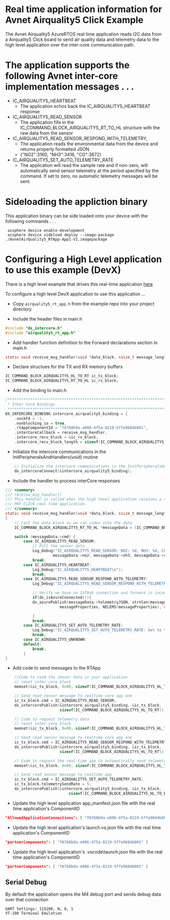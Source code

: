# Real time application information for Avnet Airquality5 Click Example

The Avnet Airquality5 AzureRTOS real time application reads I2C data from a Airquality5 Click board to send air quality data and telemetry data to the high level application over the inter-core communication path.
 
# The application supports the following Avnet inter-core implementation messages . . .

* IC_AIRQUALITY5_HEARTBEAT 
  * The application echos back the IC_AIRQUALITY5_HEARTBEAT response
* IC_AIRQUALITY5_READ_SENSOR
  * The application fills in the IC_COMMAND_BLOCK_AIRQUALITY5_RT_TO_HL structure with the raw data from the sensor
* IC_AIRQUALITY5_READ_SENSOR_RESPOND_WITH_TELEMETRY, 
  * The application reads the environmental data from the device and returns properly formatted JSON
  * {"NO2":3160, "NH3":3416, "CO":3672}
* IC_AIRQUALITY5_SET_AUTO_TELEMETRY_RATE
  * The application will read the sample rate and if non-zero, will automatically send sensor telemetry at the period specified by the command.  If set to zero, no automatic telemetry messages will be sent. 

# Sideloading the appliction binary

This application binary can be side loaded onto your device with the following commands . . .

     azsphere device enable-development
     azsphere device sideload deploy --image-package ./AvnetAirQuality5_RTApp-App1-V1.imagepackage

# Configuring a High Level application to use this example (DevX)
There is a high level example that drives this real-time application [here](https://github.com/Avnet/AzureSphereDevX.Examples)

To configure a high level DevX application to use this application ...

* Copy ```airquality5_rt_app.h``` from the example repo into your project directory

* Include the header files in main.h

```c
#include "dx_intercore.h"
#include "airquality5_rt_app.h"
```

* Add handler function definition to the Forward declarations section in main.h
```c
static void receive_msg_handler(void *data_block, ssize_t message_length);
```

* Declare structues for the TX and RX memory buffers
```c
IC_COMMAND_BLOCK_AIRQUALITY5_HL_TO_RT ic_tx_block;
IC_COMMAND_BLOCK_AIRQUALITY5_RT_TO_HL ic_rx_block;
```

* Add the binding to main.h
```c
/****************************************************************************************
 * Inter Core Bindings
 *****************************************************************************************/
DX_INTERCORE_BINDING intercore_airquality5_binding = {
    .sockFd = -1,
    .nonblocking_io = true,
    .rtAppComponentId = "f6768b9a-e086-4f5a-8219-5ffe9684b001",
    .interCoreCallback = receive_msg_handler,
    .intercore_recv_block = &ic_rx_block,
    .intercore_recv_block_length = sizeof(IC_COMMAND_BLOCK_AIRQUALITY5_RT_TO_HL)};
```

* Initialize the intercore communications in the InitPeripheralsAndHandlers(void) routine
```c
    // Initialize the intercore communications in the InitPeripheralsAndHandlers(void) routine
    dx_intercoreConnect(&intercore_airquality5_binding);
```
* Include the handler to process interCore responses
```c
/// <summary>
/// receive_msg_handler()
/// This handler is called when the high level application receives a raw data read response from the 
/// PHT CLICK real time application.
/// </summary>
static void receive_msg_handler(void *data_block, ssize_t message_length)
{
    // Cast the data block so we can index into the data
    IC_COMMAND_BLOCK_AIRQUALITY5_RT_TO_HL *messageData = (IC_COMMAND_BLOCK_AIRQUALITY5_RT_TO_HL*) data_block;

    switch (messageData->cmd) {
        case IC_AIRQUALITY5_READ_SENSOR:
            // Pull the sensor data 
            Log_Debug("IC_AIRQUALITY5_READ_SENSOR: NO2: %d, NH3: %d, CO: %d\n", 
                     messageData->no2, messageData->nh3, messageData->co, messageData->co);
            break;
        case IC_AIRQUALITY5_HEARTBEAT:
            Log_Debug("IC_AIRQUALITY5_HEARTBEAT\n");
            break;
        case IC_AIRQUALITY5_READ_SENSOR_RESPOND_WITH_TELEMETRY:
            Log_Debug("IC_AIRQUALITY5_READ_SENSOR_RESPOND_WITH_TELEMETRY: %s\n", messageData->telemetryJSON);

            // Verify we have an IoTHub connection and forward in incomming JSON telemetry data
            if(dx_isAzureConnected()){
            dx_azurePublish(messageData->telemetryJSON, strnlen(messageData->telemetryJSON, JSON_STRING_MAX_SIZE), 
                        messageProperties, NELEMS(messageProperties), &contentProperties);

            }
            break;
        case IC_AIRQUALITY5_SET_AUTO_TELEMETRY_RATE:
            Log_Debug("IC_AIRQUALITY5_SET_AUTO_TELEMETRY_RATE: Set to %d seconds\n", messageData->telemtrySendRate);
            break;
        case IC_AIRQUALITY5_UNKNOWN:
        default:
            break;
        }
}
```
* Add code to send messages to the RTApp
```c
    //Code to read the sensor data in your application
    // reset inter-core block
    memset(&ic_tx_block, 0x00, sizeof(IC_COMMAND_BLOCK_AIRQUALITY5_HL_TO_RT));

    // Send read sensor message to realtime core app one
    ic_tx_block.cmd = IC_AIRQUALITY5_READ_SENSOR;
    dx_intercorePublish(&intercore_airquality5_binding, &ic_tx_block,
                        sizeof(IC_COMMAND_BLOCK_AIRQUALITY5_HL_TO_RT));

    // Code to request telemetry data 
    // reset inter-core block
    memset(&ic_tx_block, 0x00, sizeof(IC_COMMAND_BLOCK_AIRQUALITY5_HL_TO_RT));

    // Send read sensor message to realtime core app one
    ic_tx_block.cmd = IC_AIRQUALITY5_READ_SENSOR_RESPOND_WITH_TELEMETRY;
    dx_intercorePublish(&intercore_airquality5_binding, &ic_tx_block,
                        sizeof(IC_COMMAND_BLOCK_AIRQUALITY5_HL_TO_RT));

    // Code to request the real time app to automatically send telemetry data every 5 seconds
    memset(&ic_tx_block, 0x00, sizeof(IC_COMMAND_BLOCK_AIRQUALITY5_HL_TO_RT));

    // Send read sensor message to realtime app
    ic_tx_block.cmd = IC_AIRQUALITY5_SET_AUTO_TELEMETRY_RATE;
    ic_tx_block.telemetrySendRate = 5;
    dx_intercorePublish(&intercore_airquality5_binding, &ic_tx_block,
                            sizeof(IC_COMMAND_BLOCK_AIRQUALITY5_HL_TO_RT));     
```
* Update the high level application app_manifest.json file with the real time application's ComponentID
 ```JSON
 "AllowedApplicationConnections": [ "f6768b9a-e086-4f5a-8219-5ffe9684b001" ]
 ```
* Update the high level application's launch.vs.json  file with the real time application's ComponentID
 ```JSON
"partnerComponents": [ "f6768b9a-e086-4f5a-8219-5ffe9684b001" ]
```
* Update the high level application's .vscode\launch.json  file with the real time application's ComponentID
 ```JSON
"partnerComponents": [ "f6768b9a-e086-4f5a-8219-5ffe9684b001" ]
 ```

## Serial Debug
By default the application opens the M4 debug port and sends debug data over that connection

    UART Settings: 115200, N, 8, 1
    VT-100 Terminal Emulation
